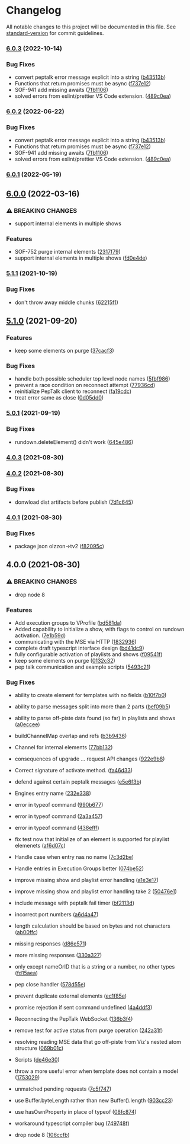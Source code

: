 # Changelog

All notable changes to this project will be documented in this file. See [standard-version](https://github.com/conventional-changelog/standard-version) for commit guidelines.

### [6.0.3](https://github.com/tv2/v-connection/compare/v6.0.1...v6.0.3) (2022-10-14)

### Bug Fixes

- convert peptalk error message explicit into a string ([b43513b](https://github.com/tv2/v-connection/commit/b43513b7ad4e5f1ea4bd2d449905504b3d80fa50))
- Functions that return promises must be async ([f737e12](https://github.com/tv2/v-connection/commit/f737e123aa5de2b3426258574d0203b04e75009b))
- SOF-941 add missing awaits ([7fb1106](https://github.com/tv2/v-connection/commit/7fb110683f9f5f570e97a446752b69ea3d41abc7))
- solved errors from eslint/prettier VS Code extension. ([489c0ea](https://github.com/tv2/v-connection/commit/489c0eaee84ed37524d33792e062208c326950a8))

### [6.0.2](https://github.com/tv2/v-connection/compare/v6.0.1...v6.0.2) (2022-06-22)

### Bug Fixes

- convert peptalk error message explicit into a string ([b43513b](https://github.com/tv2/v-connection/commit/b43513b7ad4e5f1ea4bd2d449905504b3d80fa50))
- Functions that return promises must be async ([f737e12](https://github.com/tv2/v-connection/commit/f737e123aa5de2b3426258574d0203b04e75009b))
- SOF-941 add missing awaits ([7fb1106](https://github.com/tv2/v-connection/commit/7fb110683f9f5f570e97a446752b69ea3d41abc7))
- solved errors from eslint/prettier VS Code extension. ([489c0ea](https://github.com/tv2/v-connection/commit/489c0eaee84ed37524d33792e062208c326950a8))

### [6.0.1](https://github.com/tv2/v-connection/compare/v6.0.0...v6.0.1) (2022-05-19)

## [6.0.0](https://github.com/tv2/v-connection/compare/v5.1.2...v6.0.0) (2022-03-16)

### ⚠ BREAKING CHANGES

- support internal elements in multiple shows

### Features

- SOF-752 purge internal elements ([2317f79](https://github.com/tv2/v-connection/commit/2317f79dd532aff28fc790ca093d6eeae90ad79c))
- support internal elements in multiple shows ([fd0e4de](https://github.com/tv2/v-connection/commit/fd0e4de9fd8d2c4255c4afd5eb8d59fa09534df1))

### [5.1.1](https://github.com/tv2/v-connection/compare/v5.1.0...v5.1.1) (2021-10-19)

### Bug Fixes

- don't throw away middle chunks ([62215f1](https://github.com/tv2/v-connection/commit/62215f1ea8733c0e00e65e146cae96a54528074b))

## [5.1.0](https://github.com/tv2/v-connection/compare/v5.0.1...v5.1.0) (2021-09-20)

### Features

- keep some elements on purge ([37cacf3](https://github.com/tv2/v-connection/commit/37cacf39348f2785b5aea6ed3468e99d5b2fa5b3))

### Bug Fixes

- handle both possible scheduler top level node names ([5fbf986](https://github.com/tv2/v-connection/commit/5fbf986c06aa7d34ca3fd7b212a5b2bac55359df))
- prevent a race condition on reconnect attempt ([77936cd](https://github.com/tv2/v-connection/commit/77936cdeac5dfb87218508bbc56f9800f5aac242))
- reinitialize PepTalk client to reconnect ([fa19cdc](https://github.com/tv2/v-connection/commit/fa19cdc3baab83a51525332d83c67e05dd805183))
- treat error same as close ([0d05dd0](https://github.com/tv2/v-connection/commit/0d05dd0bd3b874384fac49bcaf7dc7a89f6c4d4f))

### [5.0.1](https://github.com/tv2/v-connection/compare/v5.0.0...v5.0.1) (2021-09-19)

### Bug Fixes

- rundown.deleteElement() didn't work ([645e486](https://github.com/tv2/v-connection/commit/645e4868c1f84c7c423bf18b70f1979b7fdde967))

### [4.0.3](https://github.com/tv2/v-connection/compare/v4.0.2...v4.0.3) (2021-08-30)

### [4.0.2](https://github.com/tv2/v-connection/compare/v4.0.1...v4.0.2) (2021-08-30)

### Bug Fixes

- donwload dist artifacts before publish ([7d1c645](https://github.com/tv2/v-connection/commit/7d1c6452e1670e7e5c35278a849b19f3e6f0b063))

### [4.0.1](https://github.com/tv2/v-connection/compare/v4.0.0...v4.0.1) (2021-08-30)

### Bug Fixes

- package json olzzon->tv2 ([f82095c](https://github.com/tv2/v-connection/commit/f82095cef496811aec8813503d4aa91ba3565481))

## 4.0.0 (2021-08-30)

### ⚠ BREAKING CHANGES

- drop node 8

### Features

- Add execution groups to VProfile ([bd581da](https://github.com/olzzon/v-connection/commit/bd581da01ce80623dbfb3e46fb3176aca0f4267d))
- Added capability to initialize a show, with flags to control on rundown activation. ([7e1b59d](https://github.com/olzzon/v-connection/commit/7e1b59d681703641e1c4703d7dcbd974cfa519ca))
- communicating with the MSE via HTTP ([1832936](https://github.com/olzzon/v-connection/commit/1832936950a8cd7cfd92b3073a3fbe7afa389135))
- complete draft typescript interface design ([bd41dc9](https://github.com/olzzon/v-connection/commit/bd41dc9e668c19a644af0822de39c00f8c9f46d4))
- fully configurable activation of playlists and shows ([f09541f](https://github.com/olzzon/v-connection/commit/f09541f5a14c027f0b26725c3375dba29fd782c5))
- keep some elements on purge ([0132c32](https://github.com/olzzon/v-connection/commit/0132c328bbcaafadb71e057214481c497b466a3f))
- pep talk communication and example scripts ([5493c21](https://github.com/olzzon/v-connection/commit/5493c21ab1cc000b20fb5363034624dc289055ec))

### Bug Fixes

- ability to create element for templates with no fields ([b10f7b0](https://github.com/olzzon/v-connection/commit/b10f7b0d2bf281b3abd671eddd90e2248d5477a8))
- ability to parse messages split into more than 2 parts ([bef09b5](https://github.com/olzzon/v-connection/commit/bef09b58b1e579aaa62a792d23deed0db3b5207b))
- ability to parse off-piste data found (so far) in playlists and shows ([a0eccee](https://github.com/olzzon/v-connection/commit/a0ecceec41c62457b4c95d43008be4048933c9f0))
- buildChannelMap overlap and refs ([b3b9436](https://github.com/olzzon/v-connection/commit/b3b9436d720d4ef3b082836db7b62086885869ad))
- Channel for internal elements ([77bb132](https://github.com/olzzon/v-connection/commit/77bb132d7a6cea965426d947cf31679da3805e26))
- consequences of upgrade ... request API changes ([922e9b8](https://github.com/olzzon/v-connection/commit/922e9b89f7ea5cc447e3e26d6e85d1269083350c))
- Correct signature of activate method. ([fa46d33](https://github.com/olzzon/v-connection/commit/fa46d3324d129b4cd7bdbd19014dd8fd9d1e6682))
- defend against certain peptalk messages ([e5e6f3b](https://github.com/olzzon/v-connection/commit/e5e6f3b0971ad7ad1b484735585dc1480fa5801a))
- Engines entry name ([232e338](https://github.com/olzzon/v-connection/commit/232e33856787cf84caa768d280ad8a29a263f8e2))
- error in typeof command ([990b677](https://github.com/olzzon/v-connection/commit/990b677e20b5d0eb7756badcc714eb581c167bd2))
- error in typeof command ([2a3a457](https://github.com/olzzon/v-connection/commit/2a3a457c06d13c25e01c01bc67b9d94684c71d09))
- error in typeof command ([438efff](https://github.com/olzzon/v-connection/commit/438efff748121a8feb7583b2959f597d6a2278db))
- fix test now that initialize of an element is supported for playlist elemenets ([af6d07c](https://github.com/olzzon/v-connection/commit/af6d07c1d09d13bb34c8851a2caea4e5371c7e7b))
- Handle case when entry nas no name ([7c3d2be](https://github.com/olzzon/v-connection/commit/7c3d2bec0d2ac5eab1d143fa37b40559d7b26ddf))
- Handle entries in Execution Groups better ([074be52](https://github.com/olzzon/v-connection/commit/074be5252a8aa234eedefb6486f08005fafd255e))
- improve missing show and playlist error handling ([a1e3e17](https://github.com/olzzon/v-connection/commit/a1e3e1729505589178e846c271de2e72d4113230))
- improve missing show and playlist error handling take 2 ([50476e1](https://github.com/olzzon/v-connection/commit/50476e1a609fda86a0b59a21149c207cc1d5df03))
- include message with peptalk fail timer ([bf2113d](https://github.com/olzzon/v-connection/commit/bf2113dab9b860c60c6f9ecfac583184446da7b5))
- incorrect port numbers ([a6d4a47](https://github.com/olzzon/v-connection/commit/a6d4a47415035804909b0869d9b26f8cc183c574))
- length calculation should be based on bytes and not characters ([ab00ffc](https://github.com/olzzon/v-connection/commit/ab00ffcde5afb3a07b74f89449c3b44b2dc238ad))
- missing responses ([d86e571](https://github.com/olzzon/v-connection/commit/d86e57199298db61e86e869a8ac17d4fc58e4e36))
- more missing responses ([330a327](https://github.com/olzzon/v-connection/commit/330a3273213816f17a5d670cfd082a48d6cfcb79))
- only except nameOrID that is a string or a number, no other types ([fd15aea](https://github.com/olzzon/v-connection/commit/fd15aea65dc4f6cf3e7c6323b1d3412ca0f2b781))
- pep close handler ([578d55e](https://github.com/olzzon/v-connection/commit/578d55eeef8388c5e736db8de279f1e345adfba0))
- prevent duplicate external elements ([ec1f85e](https://github.com/olzzon/v-connection/commit/ec1f85e66673f5871748c785ed04c67efb30a373))
- promise rejection if sent command undefined ([4a4ddf3](https://github.com/olzzon/v-connection/commit/4a4ddf34b77046b2ac619c9fec2c5126087cccc4))
- Reconnecting the PepTalk WebSocket ([136b3f4](https://github.com/olzzon/v-connection/commit/136b3f477391697767ebe5d134fdd5506383661e))
- remove test for active status from purge operation ([242a31f](https://github.com/olzzon/v-connection/commit/242a31fb70746742ac6dc7a330e1e71d8979bfc2))
- resolving reading MSE data that go off-piste from Viz's nested atom structure ([069b01c](https://github.com/olzzon/v-connection/commit/069b01c46a479ecd58e069db538cc71276facb22))
- Scripts ([de46e30](https://github.com/olzzon/v-connection/commit/de46e30293445ed0713b4c7772f3ddd0a553e0b0))
- throw a more useful error when template does not contain a model ([1753029](https://github.com/olzzon/v-connection/commit/175302940f6ea6496d17567e83f419947c0289be))
- unmatched pending requests ([7c5f747](https://github.com/olzzon/v-connection/commit/7c5f747b98a52916d4de30414d1afffc367804f7))
- use Buffer.byteLength rather than new Buffer().length ([903cc23](https://github.com/olzzon/v-connection/commit/903cc236f493ed5608492ea609871cba80ce4e71))
- use hasOwnProperty in place of typeof ([08fc874](https://github.com/olzzon/v-connection/commit/08fc8748f084b2ee3a14058c44cf6dc591dd637a))
- workaround typescript compiler bug ([749748f](https://github.com/olzzon/v-connection/commit/749748f3364bf3e6ce81478ba7f739b2c9256922))

- drop node 8 ([106ccfb](https://github.com/olzzon/v-connection/commit/106ccfba428059766a50b74d06c1315b7c64e6d0))
